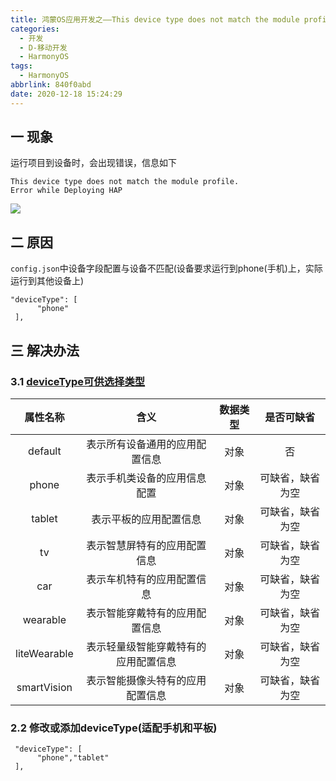 ```yaml
---
title: 鸿蒙OS应用开发之——This device type does not match the module profile
categories:
  - 开发
  - D-移动开发
  - HarmonyOS
tags:
  - HarmonyOS
abbrlink: 840f0abd
date: 2020-12-18 15:24:29
---
```

## 一 现象

运行项目到设备时，会出现错误，信息如下

```
This device type does not match the module profile.
Error while Deploying HAP
```
<!--more-->
![][1]

## 二 原因

`config.json`中设备字段配置与设备不匹配(设备要求运行到phone(手机)上，实际运行到其他设备上)

```
"deviceType": [
      "phone"
 ],
```

## 三 解决办法

### 3.1 [deviceType可供选择类型][21]

| **属性名称** |               **含义**               | **数据类型** |  **是否可缺省**  |
| :----------: | :----------------------------------: | :----------: | :--------------: |
|   default    |    表示所有设备通用的应用配置信息    |     对象     |        否        |
|    phone     |     表示手机类设备的应用信息配置     |     对象     | 可缺省，缺省为空 |
|    tablet    |        表示平板的应用配置信息        |     对象     | 可缺省，缺省为空 |
|      tv      |     表示智慧屏特有的应用配置信息     |     对象     | 可缺省，缺省为空 |
|     car      |      表示车机特有的应用配置信息      |     对象     | 可缺省，缺省为空 |
|   wearable   |    表示智能穿戴特有的应用配置信息    |     对象     | 可缺省，缺省为空 |
| liteWearable | 表示轻量级智能穿戴特有的应用配置信息 |     对象     | 可缺省，缺省为空 |
| smartVision  |   表示智能摄像头特有的应用配置信息   |     对象     | 可缺省，缺省为空 |

### 2.2 修改或添加deviceType(适配手机和平板)

```
 "deviceType": [
      "phone","tablet"
 ],
```



[1]:https://raw.githubusercontent.com/PGzxc/CDN/master/blog-hmos/hmos-deploying-hap-not-match.png

[21]:https://developer.harmonyos.com/cn/docs/documentation/doc-guides/basic-config-file-elements-0000000000034463#ZH-CN_TOPIC_0000001050708780__table29242051154512